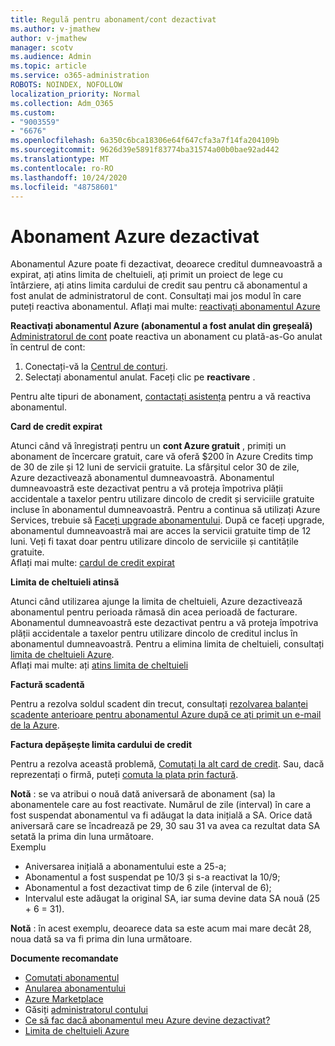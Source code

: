 ```yaml
---
title: Regulă pentru abonament/cont dezactivat
ms.author: v-jmathew
author: v-jmathew
manager: scotv
ms.audience: Admin
ms.topic: article
ms.service: o365-administration
ROBOTS: NOINDEX, NOFOLLOW
localization_priority: Normal
ms.collection: Adm_O365
ms.custom:
- "9003559"
- "6676"
ms.openlocfilehash: 6a350c6bca18306e64f647cfa3a7f14fa204109b
ms.sourcegitcommit: 9626d39e5891f83774ba31574a00b0bae92ad442
ms.translationtype: MT
ms.contentlocale: ro-RO
ms.lasthandoff: 10/24/2020
ms.locfileid: "48758601"
---
```

# <a name="azure-subscription-disabled"></a>Abonament Azure dezactivat

Abonamentul Azure poate fi dezactivat, deoarece creditul dumneavoastră a expirat, ați atins limita de cheltuieli, ați primit un proiect de lege cu întârziere, ați atins limita cardului de credit sau pentru că abonamentul a fost anulat de administratorul de cont. Consultați mai jos modul în care puteți reactiva abonamentul. Aflați mai multe: [reactivați abonamentul Azure](https://docs.microsoft.com/azure/billing/billing-subscription-become-disable?WT.mc_id=Portal-Microsoft_Azure_Support)

**Reactivați abonamentul Azure (abonamentul a fost anulat din greșeală)** [Administratorul de cont](https://docs.microsoft.com/azure/billing/billing-subscription-transfer?WT.mc_id=Portal-Microsoft_Azure_Support#whoisaa) poate reactiva un abonament cu plată-as-Go anulat în centrul de cont:

1. Conectați-vă la [Centrul de conturi](https://account.windowsazure.com/Subscriptions).
2. Selectați abonamentul anulat. Faceți clic pe **reactivare** .

Pentru alte tipuri de abonament, [contactați asistența](https://portal.azure.com/?#blade/Microsoft_Azure_Support/HelpAndSupportBlade) pentru a vă reactiva abonamentul.

**Card de credit expirat**

Atunci când vă înregistrați pentru un **cont Azure gratuit** , primiți un abonament de încercare gratuit, care vă oferă $200 în Azure Credits timp de 30 de zile și 12 luni de servicii gratuite. La sfârșitul celor 30 de zile, Azure dezactivează abonamentul dumneavoastră. Abonamentul dumneavoastră este dezactivat pentru a vă proteja împotriva plății accidentale a taxelor pentru utilizare dincolo de credit și serviciile gratuite incluse în abonamentul dumneavoastră. Pentru a continua să utilizați Azure Services, trebuie să [Faceți upgrade abonamentului](https://docs.microsoft.com/azure/billing/billing-upgrade-azure-subscription?WT.mc_id=Portal-Microsoft_Azure_Support). După ce faceți upgrade, abonamentul dumneavoastră mai are acces la servicii gratuite timp de 12 luni. Veți fi taxat doar pentru utilizare dincolo de serviciile și cantitățile gratuite.  
Aflați mai multe: [cardul de credit expirat](https://docs.microsoft.com/azure/billing/billing-subscription-become-disable?WT.mc_id=Portal-Microsoft_Azure_Support#your-credit-is-expired)

**Limita de cheltuieli atinsă**

Atunci când utilizarea ajunge la limita de cheltuieli, Azure dezactivează abonamentul pentru perioada rămasă din acea perioadă de facturare. Abonamentul dumneavoastră este dezactivat pentru a vă proteja împotriva plății accidentale a taxelor pentru utilizare dincolo de creditul inclus în abonamentul dumneavoastră. Pentru a elimina limita de cheltuieli, consultați [limita de cheltuieli Azure](https://docs.microsoft.com/azure/cost-management-billing/manage/spending-limit?WT.mc_id=Portal-Microsoft_Azure_Support).  
Aflați mai multe: ați [atins limita de cheltuieli](https://docs.microsoft.com/azure/cost-management-billing/manage/subscription-disabled?WT.mc_id=Portal-Microsoft_Azure_Support#you-reached-your-spending-limit)

**Factură scadentă**

Pentru a rezolva soldul scadent din trecut, consultați [rezolvarea balanței scadente anterioare pentru abonamentul Azure după ce ați primit un e-mail de la Azure](https://docs.microsoft.com/azure/billing/billing-azure-subscription-past-due-balance?WT.mc_id=Portal-Microsoft_Azure_Support).

**Factura depășește limita cardului de credit**

Pentru a rezolva această problemă, [Comutați la alt card de credit](https://docs.microsoft.com/azure/billing/billing-how-to-change-credit-card?WT.mc_id=Portal-Microsoft_Azure_Support). Sau, dacă reprezentați o firmă, puteți [comuta la plata prin factură](https://docs.microsoft.com/azure/billing/billing-how-to-pay-by-invoice?WT.mc_id=Portal-Microsoft_Azure_Support).

**Notă** : se va atribui o nouă dată aniversară de abonament (sa) la abonamentele care au fost reactivate. Numărul de zile (interval) în care a fost suspendat abonamentul va fi adăugat la data inițială a SA. Orice dată aniversară care se încadrează pe 29, 30 sau 31 va avea ca rezultat data SA setată la prima din luna următoare.  
Exemplu

- Aniversarea inițială a abonamentului este a 25-a;
- Abonamentul a fost suspendat pe 10/3 și s-a reactivat la 10/9;
- Abonamentul a fost dezactivat timp de 6 zile (interval de 6);
- Intervalul este adăugat la original SA, iar suma devine data SA nouă (25 + 6 = 31). 

**Notă** : în acest exemplu, deoarece data sa este acum mai mare decât 28, noua dată sa va fi prima din luna următoare.

**Documente recomandate**

- [Comutați abonamentul](https://docs.microsoft.com/azure/billing/billing-how-to-switch-azure-offer?WT.mc_id=Portal-Microsoft_Azure_Support)  
- [Anularea abonamentului](https://docs.microsoft.com/azure/billing/billing-how-to-cancel-azure-subscription?WT.mc_id=Portal-Microsoft_Azure_Support)  
- [Azure Marketplace](https://azuremarketplace.microsoft.com/marketplace/?source=datamarket)
- Găsiți [administratorul contului](https://docs.microsoft.com/azure/billing/billing-subscription-transfer?WT.mc_id=Portal-Microsoft_Azure_Support#whoisaa)
- [Ce să fac dacă abonamentul meu Azure devine dezactivat?](https://docs.microsoft.com/azure/billing/billing-subscription-become-disable/?WT.mc_id=Portal-Microsoft_Azure_Support)
- [Limita de cheltuieli Azure](https://docs.microsoft.com/azure/cost-management-billing/manage/spending-limit?WT.mc_id=Portal-Microsoft_Azure_Support)
